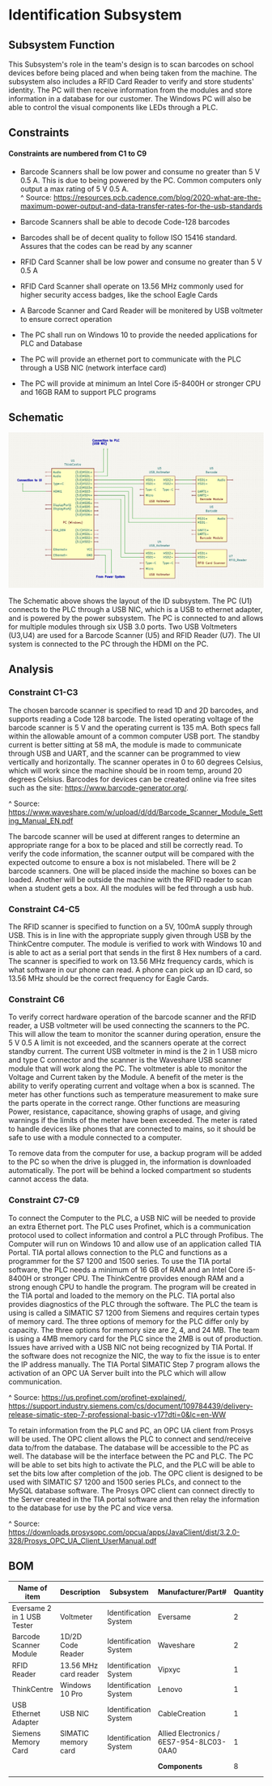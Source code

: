 # Identification Subsystem  

## Subsystem Function  

This Subsystem's role in the team's design is to scan barcodes on school devices before being placed and when being taken from the machine. The subsystem also includes a RFID Card Reader to verify and store students' identity. The PC will then receive information from the modules and store information in a database for our customer. The Windows PC will also be able to control the visual components like LEDs through a PLC.

## Constraints  

#### Constraints are numbered from C1 to C9 ####  

* Barcode Scanners shall be low power and consume no greater than 5 V 0.5 A. This is due to being powered by the PC. Common computers only output a max rating of 5 V 0.5 A.  
^ Source: https://resources.pcb.cadence.com/blog/2020-what-are-the-maximum-power-output-and-data-transfer-rates-for-the-usb-standards  

* Barcode Scanners shall be able to decode Code-128 barcodes 

* Barcodes shall be of decent quality to follow ISO 15416 standard. Assures that the codes can be read by any scanner  

* RFID Card Scanner shall be low power and consume no greater than 5 V 0.5 A   

* RFID Card Scanner shall operate on 13.56 MHz commonly used for higher security access badges, like the school Eagle Cards  

* A Barcode Scanner and Card Reader will be monitered by USB voltmeter to ensure correct operation  

* The PC shall run on Windows 10 to provide the needed applications for PLC and Database

* The PC will provide an ethernet port to communicate with the PLC through a USB NIC (network interface card)  

* The PC will provide at minimum an Intel Core i5-8400H or stronger CPU and 16GB RAM to support PLC programs

## Schematic  

![Schematic](https://github.com/DillonSW/Capstone_Team_5/blob/Team5-signoff-Barcode-Scanner/images/ID_System.jpg?raw=true)    

The Schematic above shows the layout of the ID subsystem. The PC (U1) connects to the PLC through a USB NIC, which is a USB to ethernet adapter, and is powered by the power subsystem. The PC is connected to and allows for multiple modules through six USB 3.0 ports. Two USB Voltmeters (U3,U4) are used for a Barcode Scanner (U5) and RFID Reader (U7). The UI system is connected to the PC through the HDMI on the PC.  

## Analysis  

### Constraint C1-C3 ###  

The chosen barcode scanner is specified to read 1D and 2D barcodes, and supports reading a Code 128 barcode. The listed operating voltage of the barcode scanner is 5 V and the operating current is 135 mA. Both specs fall within the allowable amount of a common computer USB port. The standby current is better sitting at 58 mA, the module is made to communicate through USB and UART, and the scanner can be programmed to view vertically and horizontally. The scanner operates in 0 to 60 degrees Celsius, which will work since the machine should be in room temp, around 20 degrees Celsius. Barcodes for devices can be created online via free sites such as the site: https://www.barcode-generator.org/.   

^ Source: https://www.waveshare.com/w/upload/d/dd/Barcode_Scanner_Module_Setting_Manual_EN.pdf  

The barcode scanner will be used at different ranges to determine an appropriate range for a box to be placed and still be correctly read. To verify the code information, the scanner output will be compared with the expected outcome to ensure a box is not mislabeled. There will be 2 barcode scanners. One will be placed inside the machine so boxes can be loaded. Another will be outside the machine with the RFID reader to scan when a student gets a box. All the modules will be fed through a usb hub. 

### Constraint C4-C5 ###  

The RFID scanner is specified to function on a 5V, 100mA supply through USB. This is in line with the appropriate supply given through USB by the ThinkCentre computer. The module is verified to work with Windows 10 and is able to act as a serial port that sends in the first 8 Hex numbers of a card. The scanner is specified to work on 13.56 MHz frequency cards, which is what software in our phone can read. A phone can pick up an ID card, so 13.56 MHz should be the correct frequency for Eagle Cards.     
### Constraint C6 ###  

To verify correct hardware operation of the barcode scanner and the RFID reader, a USB voltmeter will be used connecting the scanners to the PC. This will allow the team to monitor the scanner during operation, ensure the 5 V 0.5 A limit is not exceeded, and the scanners operate at the correct standby current. The current USB voltmeter in mind is the 2 in 1 USB micro and type C connector and the scanner is the Waveshare USB scanner module that will work along the PC. The voltmeter is able to monitor the Voltage and Current taken by the Module. A benefit of the meter is the ability to verify operating current and voltage when a box is scanned. The meter has other functions such as temperature measurement to make sure the parts operate in the correct range. Other functions are measuring Power, resistance, capacitance, showing graphs of usage, and giving warnings if the limits of the meter have been exceeded. The meter is rated to handle devices like phones that are connected to mains, so it should be safe to use with a module connected to a computer.    

To remove data from the computer for use, a backup program will be added to the PC so when the drive is plugged in, the information is downloaded automatically. The port will be behind a locked compartment so students cannot access the data.  

### Constraint C7-C9 ###  

To connect the Computer to the PLC, a USB NIC will be needed to provide an extra Ethernet port. The PLC uses Profinet, which is a communication protocol used to collect information and control a PLC through Profibus. The Computer will run on Windows 10 and allow use of an application called TIA Portal. TIA portal allows connection to the PLC and functions as a programmer for the S7 1200 and 1500 series. To use the TIA portal software, the PLC needs a minimum of 16 GB of RAM and an Intel Core i5-8400H or stronger CPU. The ThinkCentre provides enough RAM and a strong enough CPU to handle the program. The program will be created in the TIA portal and loaded to the memory on the PLC. TIA portal also provides diagnostics of the PLC through the software. The PLC the team is using is called a SIMATIC S7 1200 from Siemens and requires certain types of memory card. The three options of memory for the PLC differ only by capacity. The three options for memory size are 2, 4, and 24 MB. The team is using a 4MB memory card for the PLC since the 2MB is out of production. Issues have arrived with a USB NIC not being recognized by TIA Portal. If the software does not recognize the NIC, the way to fix the issue is to enter the IP address manually. The TIA Portal SIMATIC Step 7 program allows the activation of an OPC UA Server built into the PLC which will allow communication.  

^ Source: https://us.profinet.com/profinet-explained/, https://support.industry.siemens.com/cs/document/109784439/delivery-release-simatic-step-7-professional-basic-v17?dti=0&lc=en-WW  

To retain information from the PLC and PC, an OPC UA client from Prosys will be used. The OPC client allows the PLC to connect and send/receive data to/from the database. The database will be accessible to the PC as well. The database will be the interface between the PC and PLC. The PC will be able to set bits high to activate the PLC, and the PLC will be able to set the bits low after completion of the job. The OPC client is designed to be used with SIMATIC S7 1200 and 1500 series PLCs, and connect to the MySQL database software. The Prosys OPC client can connect directly to the Server created in the TIA portal software and then relay the information to the database for use by the PC and vice versa.  

^ Source: https://downloads.prosysopc.com/opcua/apps/JavaClient/dist/3.2.0-328/Prosys_OPC_UA_Client_UserManual.pdf  

## BOM  

| Name of item | Description | Subsystem | Manufacturer/Part# | Quantity | Price | Total |
|--------------|-------------|-----------|--------------|----------|-------|-------|
| Eversame 2 in 1 USB Tester | Voltmeter | Identification System | Eversame | 2 | $22.99 | $45.98 |  
| Barcode Scanner Module | 1D/2D Code Reader | Identification System | Waveshare | 2 | $39.99 | $79.98 |  
| RFID Reader | 13.56 MHz card reader | Identification System | Vipxyc | 1 | $14.99 | $14.99 |  
| ThinkCentre | Windows 10 Pro | Identification System | Lenovo | 1 | $759.00 | $759.00 | 
| USB Ethernet Adapter | USB NIC | Identification System | CableCreation | 1 | $15.99 | $15.99 |
| Siemens Memory Card | SIMATIC memory card | Identification System | Allied Electronics / 6ES7-954-8LC03-0AA0 | 1 | $90.96 | $90.96 |  
|  |  |  | **Components** | 8 | **Total Cost** | $1,006.90 |  
